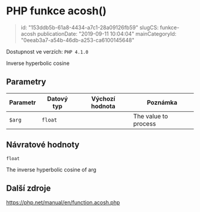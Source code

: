 PHP funkce acosh()
==================

> id: "153ddb5b-61a8-4434-a7c1-28a09126fb59"
> slugCS: funkce-acosh
> publicationDate: "2019-09-11 10:04:04"
> mainCategoryId: "0eeab3a7-a54b-46db-a253-ca6100145648"

Dostupnost ve verzích: `PHP 4.1.0`

Inverse hyperbolic cosine


Parametry
--------------

| Parametr | Datový typ | Výchozí hodnota | Poznámka |
|-----|-----|-----|-----|
| `$arg` | `float` |  | The value to process |


Návratové hodnoty
----------------

`float`

The inverse hyperbolic cosine of arg

Další zdroje
------------

https://php.net/manual/en/function.acosh.php
